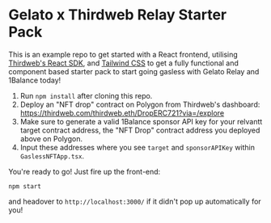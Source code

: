 # Gelato x Thirdweb Relay Starter Pack

This is an example repo to get started with a React frontend, utilising [Thirdweb's React SDK](https://portal.thirdweb.com/react), and [Tailwind CSS](https://tailwindcss.com/) to get a fully functional and component based starter pack to start going gasless with Gelato Relay and 1Balance today!

1. Run `npm install` after cloning this repo.
2. Deploy an "NFT drop" contract on Polygon from Thirdweb's dashboard: https://thirdweb.com/thirdweb.eth/DropERC721?via=/explore
3. Make sure to generate a valid 1Balance sponsor API key for your relvantt target contract address, the "NFT Drop" contract address you deployed above on Polygon.
4. Input these addresses where you see `target` and `sponsorAPIKey` within `GaslessNFTApp.tsx`.

You're ready to go! Just fire up the front-end:

```npm start```

and headover to `http://localhost:3000/` if it didn't pop up automatically for you!


